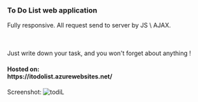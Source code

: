 <h3>To Do List web application</h3>
Fully responsive. All request send to server by JS \ AJAX.

<br /><br />
Just write down your task, and you won't forget about anything !

<h4>Hosted on:<br />
https://itodolist.azurewebsites.net/</h4>

Screenshot:
![todiL](https://user-images.githubusercontent.com/38703432/59071705-10e43380-88c0-11e9-9108-5f6e3ea83233.png)
